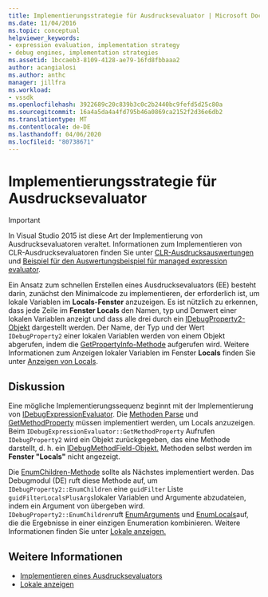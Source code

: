 ```yaml
---
title: Implementierungsstrategie für Ausdrucksevaluator | Microsoft Docs
ms.date: 11/04/2016
ms.topic: conceptual
helpviewer_keywords:
- expression evaluation, implementation strategy
- debug engines, implementation strategies
ms.assetid: 1bccaeb3-8109-4128-ae79-16fd8fbbaaa2
author: acangialosi
ms.author: anthc
manager: jillfra
ms.workload:
- vssdk
ms.openlocfilehash: 3922689c20c839b3c0c2b2440bc9fefd5d25c80a
ms.sourcegitcommit: 16a4a5da4a4fd795b46a0869ca2152f2d36e6db2
ms.translationtype: MT
ms.contentlocale: de-DE
ms.lasthandoff: 04/06/2020
ms.locfileid: "80738671"
---
```

# <a name="expression-evaluator-implementation-strategy"></a>Implementierungsstrategie für Ausdrucksevaluator
> [!IMPORTANT]
> In Visual Studio 2015 ist diese Art der Implementierung von Ausdrucksevaluatoren veraltet. Informationen zum Implementieren von CLR-Ausdrucksevaluatoren finden Sie unter [CLR-Ausdrucksauswertungen](https://github.com/Microsoft/ConcordExtensibilitySamples/wiki/CLR-Expression-Evaluators) und [Beispiel für den Auswertungsbeispiel für managed expression evaluator](https://github.com/Microsoft/ConcordExtensibilitySamples/wiki/Managed-Expression-Evaluator-Sample).

 Ein Ansatz zum schnellen Erstellen eines Ausdrucksevaluators (EE) besteht darin, zunächst den Minimalcode zu implementieren, der erforderlich ist, um lokale Variablen im **Locals-Fenster** anzuzeigen. Es ist nützlich zu erkennen, dass jede Zeile im **Fenster Locals** den Namen, typ und Denwert einer lokalen Variablen anzeigt und dass alle drei durch ein [IDebugProperty2-Objekt](../../extensibility/debugger/reference/idebugproperty2.md) dargestellt werden. Der Name, der Typ und der Wert `IDebugProperty2` einer lokalen Variablen werden von einem Objekt abgerufen, indem die [GetPropertyInfo-Methode](../../extensibility/debugger/reference/idebugproperty2-getpropertyinfo.md) aufgerufen wird. Weitere Informationen zum Anzeigen lokaler Variablen im Fenster **Locals** finden Sie unter [Anzeigen von Locals](../../extensibility/debugger/displaying-locals.md).

## <a name="discussion"></a>Diskussion
 Eine mögliche Implementierungssequenz beginnt mit der Implementierung von [IDebugExpressionEvaluator](../../extensibility/debugger/reference/idebugexpressionevaluator.md). Die [Methoden Parse](../../extensibility/debugger/reference/idebugexpressionevaluator-parse.md) und [GetMethodProperty](../../extensibility/debugger/reference/idebugexpressionevaluator-getmethodproperty.md) müssen implementiert werden, um Locals anzuzeigen. Beim `IDebugExpressionEvaluator::GetMethodProperty` Aufrufen `IDebugProperty2` wird ein Objekt zurückgegeben, das eine Methode darstellt, d. h. ein [IDebugMethodField-Objekt.](../../extensibility/debugger/reference/idebugmethodfield.md) Methoden selbst werden im **Fenster "Locals"** nicht angezeigt.

 Die [EnumChildren-Methode](../../extensibility/debugger/reference/idebugproperty2-enumchildren.md) sollte als Nächstes implementiert werden. Das Debugmodul (DE) ruft diese Methode auf, um `IDebugProperty2::EnumChildren` eine `guidFilter` Liste `guidFilterLocalsPlusArgs`lokaler Variablen und Argumente abzudateien, indem ein Argument von übergeben wird. `IDebugProperty2::EnumChildren`ruft [EnumArguments](../../extensibility/debugger/reference/idebugmethodfield-enumarguments.md) und [EnumLocals](../../extensibility/debugger/reference/idebugmethodfield-enumlocals.md)auf, die die Ergebnisse in einer einzigen Enumeration kombinieren. Weitere Informationen finden Sie unter [Lokale anzeigen.](../../extensibility/debugger/displaying-locals.md)

## <a name="see-also"></a>Weitere Informationen
- [Implementieren eines Ausdrucksevaluators](../../extensibility/debugger/implementing-an-expression-evaluator.md)
- [Lokale anzeigen](../../extensibility/debugger/displaying-locals.md)
